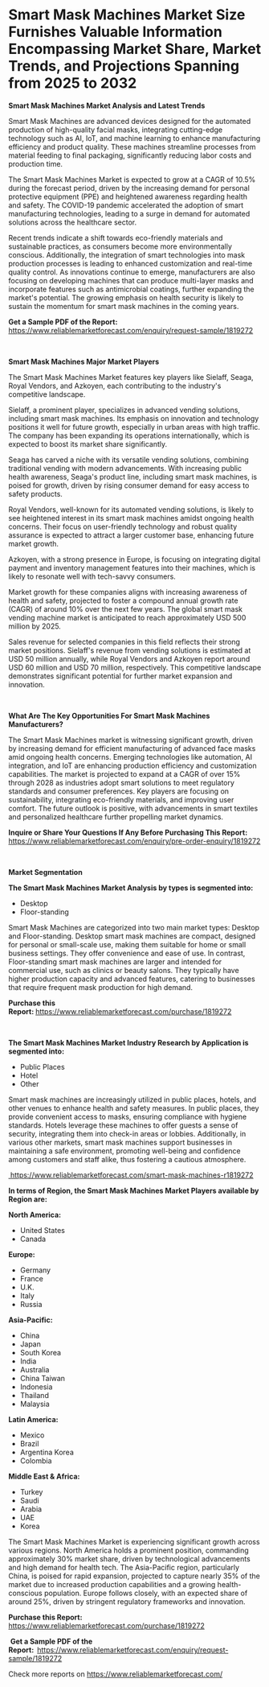 <p><h1>Smart Mask Machines Market Size Furnishes Valuable Information Encompassing Market Share, Market Trends, and Projections Spanning from 2025 to 2032</h1></p><p><strong>Smart Mask Machines Market Analysis and Latest Trends</strong></p>
<p><p>Smart Mask Machines are advanced devices designed for the automated production of high-quality facial masks, integrating cutting-edge technology such as AI, IoT, and machine learning to enhance manufacturing efficiency and product quality. These machines streamline processes from material feeding to final packaging, significantly reducing labor costs and production time.</p><p>The Smart Mask Machines Market is expected to grow at a CAGR of 10.5% during the forecast period, driven by the increasing demand for personal protective equipment (PPE) and heightened awareness regarding health and safety. The COVID-19 pandemic accelerated the adoption of smart manufacturing technologies, leading to a surge in demand for automated solutions across the healthcare sector.</p><p>Recent trends indicate a shift towards eco-friendly materials and sustainable practices, as consumers become more environmentally conscious. Additionally, the integration of smart technologies into mask production processes is leading to enhanced customization and real-time quality control. As innovations continue to emerge, manufacturers are also focusing on developing machines that can produce multi-layer masks and incorporate features such as antimicrobial coatings, further expanding the market's potential. The growing emphasis on health security is likely to sustain the momentum for smart mask machines in the coming years.</p></p>
<p><strong>Get a Sample PDF of the Report:&nbsp;</strong> <a href="https://www.reliablemarketforecast.com/enquiry/request-sample/1819272?utm_campaign=2301&utm_medium=2&utm_source=Github&utm_content=ia&utm_term=27022025&utm_id=smart-mask-machines">https://www.reliablemarketforecast.com/enquiry/request-sample/1819272</a></p>
<p>&nbsp;</p>
<p><strong>Smart Mask Machines Major Market Players</strong></p>
<p><p>The Smart Mask Machines Market features key players like Sielaff, Seaga, Royal Vendors, and Azkoyen, each contributing to the industry's competitive landscape.</p><p>Sielaff, a prominent player, specializes in advanced vending solutions, including smart mask machines. Its emphasis on innovation and technology positions it well for future growth, especially in urban areas with high traffic. The company has been expanding its operations internationally, which is expected to boost its market share significantly.</p><p>Seaga has carved a niche with its versatile vending solutions, combining traditional vending with modern advancements. With increasing public health awareness, Seaga's product line, including smart mask machines, is poised for growth, driven by rising consumer demand for easy access to safety products.</p><p>Royal Vendors, well-known for its automated vending solutions, is likely to see heightened interest in its smart mask machines amidst ongoing health concerns. Their focus on user-friendly technology and robust quality assurance is expected to attract a larger customer base, enhancing future market growth.</p><p>Azkoyen, with a strong presence in Europe, is focusing on integrating digital payment and inventory management features into their machines, which is likely to resonate well with tech-savvy consumers.</p><p>Market growth for these companies aligns with increasing awareness of health and safety, projected to foster a compound annual growth rate (CAGR) of around 10% over the next few years. The global smart mask vending machine market is anticipated to reach approximately USD 500 million by 2025.</p><p>Sales revenue for selected companies in this field reflects their strong market positions. Sielaff's revenue from vending solutions is estimated at USD 50 million annually, while Royal Vendors and Azkoyen report around USD 60 million and USD 70 million, respectively. This competitive landscape demonstrates significant potential for further market expansion and innovation.</p></p>
<p>&nbsp;</p>
<p><strong>What Are The Key Opportunities For Smart Mask Machines Manufacturers?</strong></p>
<p><p>The Smart Mask Machines market is witnessing significant growth, driven by increasing demand for efficient manufacturing of advanced face masks amid ongoing health concerns. Emerging technologies like automation, AI integration, and IoT are enhancing production efficiency and customization capabilities. The market is projected to expand at a CAGR of over 15% through 2028 as industries adopt smart solutions to meet regulatory standards and consumer preferences. Key players are focusing on sustainability, integrating eco-friendly materials, and improving user comfort. The future outlook is positive, with advancements in smart textiles and personalized healthcare further propelling market dynamics.</p></p>
<p><strong>Inquire or Share Your Questions If Any Before Purchasing This Report:</strong> <a href="https://www.reliablemarketforecast.com/enquiry/pre-order-enquiry/1819272?utm_campaign=2301&utm_medium=2&utm_source=Github&utm_content=ia&utm_term=27022025&utm_id=smart-mask-machines">https://www.reliablemarketforecast.com/enquiry/pre-order-enquiry/1819272</a></p>
<p>&nbsp;</p>
<p><strong>Market Segmentation</strong></p>
<p><strong>The Smart Mask Machines Market Analysis by types is segmented into:</strong></p>
<p><ul><li>Desktop</li><li>Floor-standing</li></ul></p>
<p><p>Smart Mask Machines are categorized into two main market types: Desktop and Floor-standing. Desktop smart mask machines are compact, designed for personal or small-scale use, making them suitable for home or small business settings. They offer convenience and ease of use. In contrast, Floor-standing smart mask machines are larger and intended for commercial use, such as clinics or beauty salons. They typically have higher production capacity and advanced features, catering to businesses that require frequent mask production for high demand.</p></p>
<p><strong>Purchase this Report:&nbsp;</strong><a href="https://www.reliablemarketforecast.com/purchase/1819272?utm_campaign=2301&utm_medium=2&utm_source=Github&utm_content=ia&utm_term=27022025&utm_id=smart-mask-machines">https://www.reliablemarketforecast.com/purchase/1819272</a></p>
<p>&nbsp;</p>
<p><strong>The Smart Mask Machines Market Industry Research by Application is segmented into:</strong></p>
<p><ul><li>Public Places</li><li>Hotel</li><li>Other</li></ul></p>
<p><p>Smart mask machines are increasingly utilized in public places, hotels, and other venues to enhance health and safety measures. In public places, they provide convenient access to masks, ensuring compliance with hygiene standards. Hotels leverage these machines to offer guests a sense of security, integrating them into check-in areas or lobbies. Additionally, in various other markets, smart mask machines support businesses in maintaining a safe environment, promoting well-being and confidence among customers and staff alike, thus fostering a cautious atmosphere.</p></p>
<p><a href="https://www.reliablemarketforecast.com/smart-mask-machines-r1819272?utm_campaign=2301&utm_medium=2&utm_source=Github&utm_content=ia&utm_term=27022025&utm_id=smart-mask-machines">&nbsp;https://www.reliablemarketforecast.com/smart-mask-machines-r1819272</a></p>
<p><strong>In terms of Region, the Smart Mask Machines Market Players available by Region are:</strong></p>
<p>
    <p> <strong> North America: </strong>
        <ul>
            <li>United States</li>
            <li>Canada</li>
        </ul>
        </p> 
    <p> <strong> Europe: </strong>
        <ul>
            <li>Germany</li>
            <li>France</li>
            <li>U.K.</li>
            <li>Italy</li>
            <li>Russia</li>
        </ul>
        </p> 
    <p> <strong> Asia-Pacific: </strong>
        <ul>
            <li>China</li>
            <li>Japan</li>
            <li>South Korea</li>
            <li>India</li>
            <li>Australia</li>
            <li>China Taiwan</li>
            <li>Indonesia</li>
            <li>Thailand</li>
            <li>Malaysia</li>
        </ul>
        </p> 
    <p> <strong> Latin America: </strong>
        <ul>
            <li>Mexico</li>
            <li>Brazil</li>
            <li>Argentina Korea</li>
            <li>Colombia</li>
        </ul>
        </p> 
    <p> <strong> Middle East & Africa: </strong>
        <ul>
            <li>Turkey</li>
            <li>Saudi</li>
            <li>Arabia</li>
            <li>UAE</li>
            <li>Korea</li>
        </ul>
    </p>
    </p>
<p><p>The Smart Mask Machines Market is experiencing significant growth across various regions. North America holds a prominent position, commanding approximately 30% market share, driven by technological advancements and high demand for health tech. The Asia-Pacific region, particularly China, is poised for rapid expansion, projected to capture nearly 35% of the market due to increased production capabilities and a growing health-conscious population. Europe follows closely, with an expected share of around 25%, driven by stringent regulatory frameworks and innovation.</p></p>
<p><strong>Purchase this Report: </strong><a href="https://www.reliablemarketforecast.com/purchase/1819272?utm_campaign=2301&utm_medium=2&utm_source=Github&utm_content=ia&utm_term=27022025&utm_id=smart-mask-machines">https://www.reliablemarketforecast.com/purchase/1819272</a></p>
<p>&nbsp;<strong>Get a Sample PDF of the Report:&nbsp;&nbsp;</strong><a href="https://www.reliablemarketforecast.com/enquiry/request-sample/1819272?utm_campaign=2301&utm_medium=2&utm_source=Github&utm_content=ia&utm_term=27022025&utm_id=smart-mask-machines">https://www.reliablemarketforecast.com/enquiry/request-sample/1819272</a></p>
<p><strong></strong></p>
<p>Check more reports on <a href="https://www.reliablemarketforecast.com/?utm_campaign=2301&utm_medium=2&utm_source=Github&utm_content=ia&utm_term=27022025&utm_id=smart-mask-machines">https://www.reliablemarketforecast.com/</a></p>